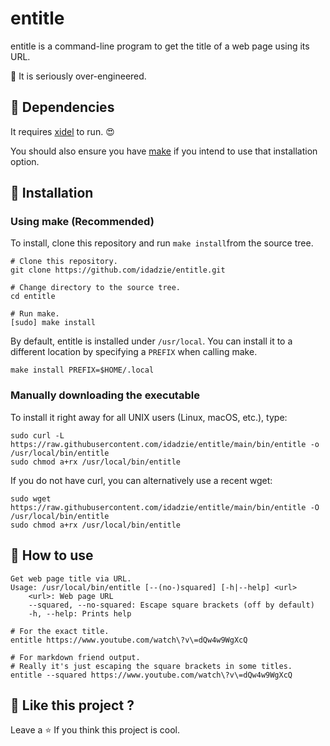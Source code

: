 # entitle

entitle is a command-line program to get the title of a web page using its URL.

:shushing_face: It is seriously over-engineered.



## :luggage: Dependencies

It requires [xidel](https://github.com/benibela/xidel) to run. :heart_eyes:

You should also ensure you have [make](https://www.gnu.org/software/make) if you intend to use that installation option.



## :floppy_disk: Installation

### Using make (Recommended)

To install, clone this repository and run `make install`from the source tree.

```shell
# Clone this repository.
git clone https://github.com/idadzie/entitle.git

# Change directory to the source tree.
cd entitle

# Run make.
[sudo] make install
```

By default, entitle is installed under `/usr/local`. You can install it to a different location by specifying a `PREFIX` when calling make.

```shell
make install PREFIX=$HOME/.local
```



### Manually downloading the executable

To install it right away for all UNIX users (Linux, macOS, etc.), type:

```shell
sudo curl -L https://raw.githubusercontent.com/idadzie/entitle/main/bin/entitle -o /usr/local/bin/entitle
sudo chmod a+rx /usr/local/bin/entitle
```

If you do not have curl, you can alternatively use a recent wget:

```shell
sudo wget https://raw.githubusercontent.com/idadzie/entitle/main/bin/entitle -O /usr/local/bin/entitle
sudo chmod a+rx /usr/local/bin/entitle
```



## :rocket: How to use

```
Get web page title via URL.
Usage: /usr/local/bin/entitle [--(no-)squared] [-h|--help] <url>
	<url>: Web page URL
	--squared, --no-squared: Escape square brackets (off by default)
	-h, --help: Prints help
```

```shell
# For the exact title.
entitle https://www.youtube.com/watch\?v\=dQw4w9WgXcQ

# For markdown friend output.
# Really it's just escaping the square brackets in some titles.
entitle --squared https://www.youtube.com/watch\?v\=dQw4w9WgXcQ
```



## :sparkling_heart: Like this project ?

Leave a :star: If you think this project is cool.

